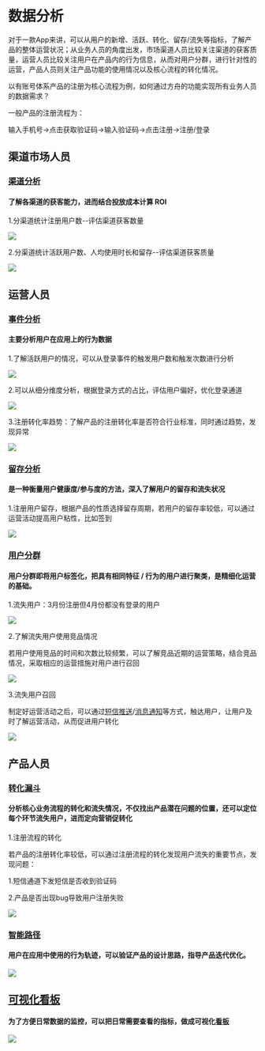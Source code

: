 # 数据分析

对于一款App来讲，可以从用户的新增、活跃、转化、留存/流失等指标，了解产品的整体运营状况；从业务人员的角度出发，市场渠道人员比较关注渠道的获客质量，运营人员比较关注用户在产品内的行为信息，从而对用户分群，进行针对性的运营，产品人员则关注产品功能的使用情况以及核心流程的转化情况。

以有账号体系产品的注册为核心流程为例，如何通过方舟的功能实现所有业务人员的数据需求？

一般产品的注册流程为：

输入手机号→点击获取验证码→输入验证码→点击注册→注册/登录

## **渠道市场人员**

### [渠道分析](../features/analytics/channel/)

#### 了解各渠道的获客能力，进而结合投放成本计算 ROI 

1.分渠道统计注册用户数--评估渠道获客数量

![ ](../.gitbook/assets/tu-pian-4.png)

2.分渠道统计活跃用户数、人均使用时长和留存--评估渠道获客质量

![](../.gitbook/assets/tu-pian-5.png)

## **运营人员**

### [事件分析](../features/analytics/event.md)

#### 主要分析用户在应用上的行为数据

1.了解活跃用户的情况，可以从登录事件的触发用户数和触发次数进行分析

![ ](../.gitbook/assets/tu-pian-6.png)

2.可以从细分维度分析，根据登录方式的占比，评估用户偏好，优化登录通道

![ ](../.gitbook/assets/tu-pian-7.png)

3.注册转化率趋势：了解产品的注册转化率是否符合行业标准，同时通过趋势，发现异常

![ ](../.gitbook/assets/11.png)

### [留存分析](../features/analytics/retention.md)

#### 是一种衡量用户健康度/参与度的方法，深入了解用户的留存和流失状况

1.注册用户留存，根据产品的性质选择留存周期，若用户的留存率较低，可以通过运营活动提高用户粘性，比如签到

![ ](../.gitbook/assets/tu-pian-10.png)

### [用户分群](../features/segmentation/)

#### 用户分群即将用户标签化，把具有相同特征 / 行为的用户进行聚类，是精细化运营的基础。

1.流失用户：3月份注册但4月份都没有登录的用户

![ ](../.gitbook/assets/tu-pian-11.png)

2.了解流失用户使用竞品情况

若用户使用竞品的时间和次数比较频繁，可以了解竞品近期的运营策略，结合竞品情况，采取相应的运营措施对用户进行召回

![ ](../.gitbook/assets/tu-pian-12.png)

3.流失用户召回

制定好运营活动之后，可以通过[短信推送](../features/operation/sms.md)/[消息通知](../features/operation/pushmessage.md)等方式，触达用户，让用户及时了解运营活动，从而促进用户转化

![ ](../.gitbook/assets/tu-pian-13.png)

## **产品人员**

### [转化漏斗](../features/analytics/funnel.md)

#### 分析核心业务流程的转化和流失情况，不仅找出产品潜在问题的位置，还可以定位每个环节流失用户，进而定向营销促转化

1.注册流程的转化

若产品的注册转化率较低，可以通过注册流程的转化发现用户流失的重要节点，发现问题：

1.短信通道下发短信是否收到验证码

2.产品是否出现bug导致用户注册失败

![ ](../.gitbook/assets/tu-pian-14.png)

### [智能路径](../features/analytics/pathfinder.md)

#### 用户在应用中使用的行为轨迹，可以验证产品的设计思路，指导产品迭代优化。

![ ](../.gitbook/assets/tu-pian-15.png)

## [可视化看板](../features/dashboard.md)

#### 为了方便日常数据的监控，可以把日常需要查看的指标，做成可视化[看板](../features/dashboard.md)

![ ](../.gitbook/assets/tu-pian-16.png)

#### 


